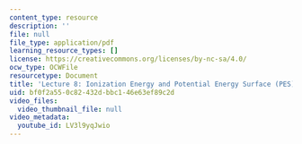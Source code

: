 ```yaml
---
content_type: resource
description: ''
file: null
file_type: application/pdf
learning_resource_types: []
license: https://creativecommons.org/licenses/by-nc-sa/4.0/
ocw_type: OCWFile
resourcetype: Document
title: 'Lecture 8: Ionization Energy and Potential Energy Surface (PES) transcript'
uid: bf0f2a55-0c82-432d-bbc1-46e63ef89c2d
video_files:
  video_thumbnail_file: null
video_metadata:
  youtube_id: LV3l9yqJwio
---
```

